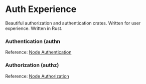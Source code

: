 # Auth Experience

Beautiful authorization and authentication crates. Written for user experience. Written in Rust.

### Authentication (authn

Reference: [Node Authentication](https://github.com/aurae-runtime/architecture/blob/main/accepted/002-node-authentication-authn.md)


### Authorization (authz)

Reference: [Node Authorization](https://github.com/aurae-runtime/architecture/pull/8)




